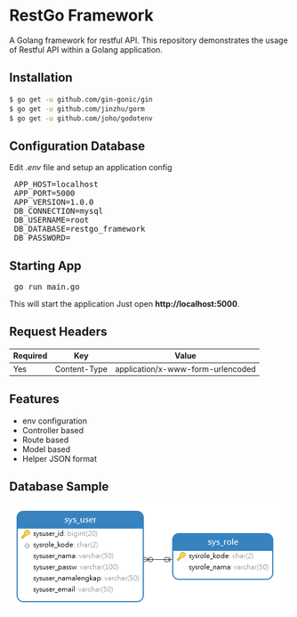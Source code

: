 # RestGo Framework
A Golang framework for restful API. This repository demonstrates the usage of Restful API within a Golang application.

## Installation
```bash
$ go get -u github.com/gin-gonic/gin
$ go get -u github.com/jinzhu/gorm
$ go get -u github.com/joho/godotenv
```
## Configuration Database
Edit _.env_ file and setup an application config
<pre>
 APP_HOST=localhost
 APP_PORT=5000
 APP_VERSION=1.0.0
 DB_CONNECTION=mysql
 DB_USERNAME=root
 DB_DATABASE=restgo_framework
 DB_PASSWORD=
</pre>
  
## Starting App
<pre>
 go run main.go
</pre>
This will start the application  Just open **http://localhost:5000**.

## Request Headers
<table>
    <thead>
        <tr>
            <th><strong>Required</strong></th>
            <th><strong>Key</strong></th>
            <th><strong>Value</strong></th>
        </tr>
    </thead>
    <tbody>
        <tr>
            <td>Yes</td>
            <td>Content-Type</td>
            <td>application/x-www-form-urlencoded</td>
        </tr>
    </tbody>
</table>

## Features
- env configuration
- Controller based
- Route based
- Model based
- Helper JSON format

## Database Sample
![alt tag](https://github.com/lonerzacky/restgo_framework/blob/master/diagram.png)


